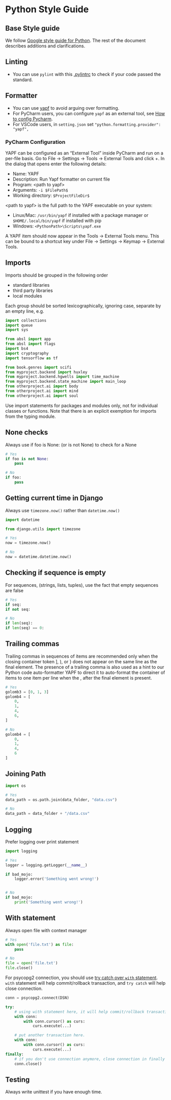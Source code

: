 # Python Style Guide

## Base Style guide

We follow [Google style guide for Python](https://google.github.io/styleguide/pyguide.html). The rest of the document describes additions and clarifications.

## Linting

* You can use `pylint` with this [.pylintrc](.pylintrc) to check if your code passed the standard.

## Formatter

* You can use [yapf](https://github.com/google/yapf/) to avoid arguing over formatting.
* For PyCharm users, you can configure `yapf` as an external tool, see [How to config Pycharm](#pycharm-configuration).
* For VSCode users, in `setting.json` set `"python.formatting.provider": "yapf",`

### PyCharm Configuration

YAPF can be configured as an “External Tool” inside PyCharm and run on a per-file basis. Go to File -> Settings -> Tools -> External Tools and click +. In the dialog that opens enter the following details:

* Name: YAPF
* Description: Run Yapf formatter on current file
* Program: \<path to yapf>
* Arguments: `-i $FilePath$`
* Working directory: `$ProjectFileDir$`

\<path to yapf> is the full path to the YAPF executable on your system:

* Linux/Mac: `/usr/bin/yapf` if installed with a package manager or `$HOME/.local/bin/yapf` if installed with pip
* Windows: `<PythonPath>\Scripts\yapf.exe`

A YAPF item should now appear in the Tools -> External Tools menu. This can be bound to a shortcut key under File -> Settings -> Keymap -> External Tools.

## Imports

Imports should be grouped in the following order

* standard libraries
* third party libraries
* local modules

Each group should be sorted lexicographically, ignoring case, separate by an empty line, e.g.

```python
import collections
import queue
import sys

from absl import app
from absl import flags
import bs4
import cryptography
import tensorflow as tf

from book.genres import scifi
from myproject.backend import huxley
from myproject.backend.hgwells import time_machine
from myproject.backend.state_machine import main_loop
from otherproject.ai import body
from otherproject.ai import mind
from otherproject.ai import soul

```

Use import statements for packages and modules only, not for individual classes or functions. Note that there is an explicit exemption for imports from the typing module.

## None checks

Always use if foo is None: (or is not None) to check for a None

```python
# Yes
if foo is not None:
    pass

# No
if foo:
    pass
```

## Getting current time in Django

Always use `timezone.now()` rather than `datetime.now()`

```python
import datetime

from django.utils import timezone

# Yes
now = timezone.now()

# No
now = datetime.datetime.now()
```

## Checking if sequence is empty

For sequences, (strings, lists, tuples), use the fact that empty sequences are false

```python
# Yes
if seq:
if not seq:

# No
if len(seq):
if len(seq) == 0:
```

## Trailing commas

Trailing commas in sequences of items are recommended only when the closing container token ], ), or } does not appear on the same line as the final element. The presence of a trailing comma is also used as a hint to our Python code auto-formatter YAPF to direct it to auto-format the container of items to one item per line when the , after the final element is present.

```python
# Yes
golomb3 = [0, 1, 3]
golomb4 = [
    0,
    1,
    4,
    6,
]

# No
golomb4 = [
    0,
    1,
    4,
    6
]
```

## Joining Path

```python
import os

# Yes
data_path = os.path.join(data_folder, "data.csv")

# No
data_path = data_folder + "/data.csv"
```

## Logging

Prefer logging over print statement

```python
import logging

# Yes
logger = logging.getLogger(__name__)

if bad_mojo:
    logger.error('Something went wrong!')


# No
if bad_mojo:
    print('Something went wrong!')
```

## With statement

Always open file with context manager

```python
# Yes
with open('file.txt') as file:
    pass

# No
file = open('file.txt')
file.close()
```

For psycopg2 connection, you should use [try catch over `with` statement](https://www.psycopg.org/docs/usage.html#with-statement). `with` statement will help commit/rollback transaction, and `try catch` will help close connection.

```python
conn = psycopg2.connect(DSN)

try:
    # using with statement here, it will help commit/rollback transaction.
    with conn:
        with conn.cursor() as curs:
            curs.execute(...)

    # put another transaction here.
    with conn:
        with conn.cursor() as curs:
            curs.execute(...)
finally:
    # if you don't use connection anymore, close connection in finally block.
    conn.close()
```

## Testing

Always write unittest if you have enough time.

